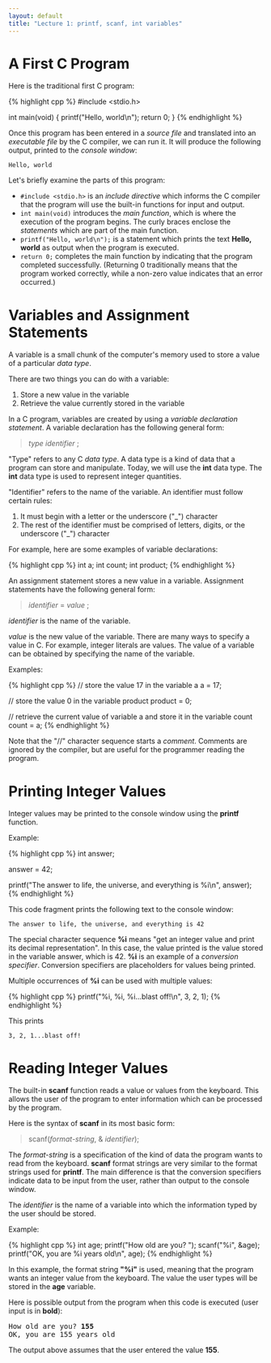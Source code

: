 ```yaml
---
layout: default
title: "Lecture 1: printf, scanf, int variables"
---
```


A First C Program
=================

Here is the traditional first C program:

{% highlight cpp %}
#include <stdio.h>

int main(void)
{
    printf("Hello, world\n");
    return 0;
}
{% endhighlight %}

Once this program has been entered in a *source file* and translated into an *executable file* by the C compiler, we can run it. It will produce the following output, printed to the *console window*:

    Hello, world

Let's briefly examine the parts of this program:

-   `#include <stdio.h>` is an *include directive* which informs the C compiler that the program will use the built-in functions for input and output.
-   `int main(void)` introduces the *main function*, which is where the execution of the program begins. The curly braces enclose the *statements* which are part of the main function.
-   `printf("Hello, world\n");` is a statement which prints the text **Hello, world** as output when the program is executed.
-   `return 0;` completes the main function by indicating that the program completed successfully. (Returning 0 traditionally means that the program worked correctly, while a non-zero value indicates that an error occurred.)

Variables and Assignment Statements
===================================

A variable is a small chunk of the computer's memory used to store a value of a particular *data type*.

There are two things you can do with a variable:

1.  Store a new value in the variable
2.  Retrieve the value currently stored in the variable

In a C program, variables are created by using a *variable declaration statement*. A variable declaration has the following general form:

> *type* *identifier* ;

"Type" refers to any C *data type*. A data type is a kind of data that a program can store and manipulate. Today, we will use the **int** data type. The **int** data type is used to represent integer quantities.

"Identifier" refers to the name of the variable. An identifier must follow certain rules:

1.  It must begin with a letter or the underscore ("\_") character
2.  The rest of the identifier must be comprised of letters, digits, or the underscore ("\_") character

For example, here are some examples of variable declarations:

{% highlight cpp %}
int a;
int count;
int product;
{% endhighlight %}

An assignment statement stores a new value in a variable. Assignment statements have the following general form:

> *identifier* = *value* ;

*identifier* is the name of the variable.

*value* is the new value of the variable. There are many ways to specify a value in C. For example, integer literals are values. The value of a variable can be obtained by specifying the name of the variable.

Examples:

{% highlight cpp %}
// store the value 17 in the variable a
a = 17;

// store the value 0 in the variable product
product = 0;

// retrieve the current value of variable a and store it in the variable count
count = a;
{% endhighlight %}

Note that the "//" character sequence starts a *comment*. Comments are ignored by the compiler, but are useful for the programmer reading the program.

Printing Integer Values
=======================

Integer values may be printed to the console window using the **printf** function.

Example:

{% highlight cpp %}
int answer;

answer = 42;

printf("The answer to life, the universe, and everything is %i\n", answer);
{% endhighlight %}

This code fragment prints the following text to the console window:

    The answer to life, the universe, and everything is 42

The special character sequence **%i** means "get an integer value and print its decimal representation". In this case, the value printed is the value stored in the variable answer, which is 42. **%i** is an example of a *conversion specifier*. Conversion specifiers are placeholders for values being printed.

Multiple occurrences of **%i** can be used with multiple values:

{% highlight cpp %}
printf("%i, %i, %i...blast off!\n", 3, 2, 1);
{% endhighlight %}

This prints

    3, 2, 1...blast off!

Reading Integer Values
======================

The built-in **scanf** function reads a value or values from the keyboard. This allows the user of the program to enter information which can be processed by the program.

Here is the syntax of **scanf** in its most basic form:

> scanf(*format-string*, & *identifier*);

The *format-string* is a specification of the kind of data the program wants to read from the keyboard. **scanf** format strings are very similar to the format strings used for **printf**. The main difference is that the conversion specifiers indicate data to be input from the user, rather than output to the console window.

The *identifier* is the name of a variable into which the information typed by the user should be stored.

Example:

{% highlight cpp %}
int age;
printf("How old are you? ");
scanf("%i", &age);
printf("OK, you are %i years old\n", age);
{% endhighlight %}

In this example, the format string **"%i"** is used, meaning that the program wants an integer value from the keyboard. The value the user types will be stored in the **age** variable.

Here is possible output from the program when this code is executed (user input is in **bold**):

<pre>
How old are you? <b>155</b>
OK, you are 155 years old
</pre>

The output above assumes that the user entered the value **155**.
